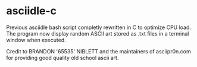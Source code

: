 # asciidle-c
Previous asciidle bash script completly rewritten in C to optimize CPU load. The program now display random ASCII art stored as .txt files in a terminal window when executed.

Credit to BRANDON '65535' NIBLETT and the maintainers of asciipr0n.com for providing good quality old school ascii art.
